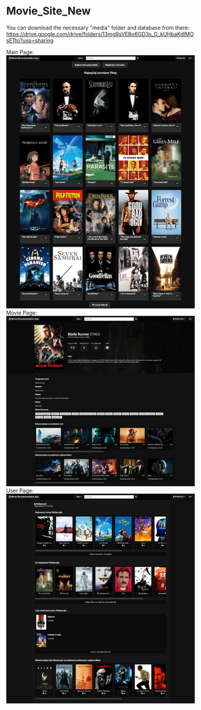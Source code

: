 # Movie_Site_New

You can download the necessary "media" folder and database from there:
https://drive.google.com/drive/folders/13mg9sVEBo6GD3s_G_kUHbaKdIMOsETto?usp=sharing

Main Page:
![Main Page](previews/5_Main_TopRated.jpg)
Movie Page:
![Movie Page](previews/5_Details.jpg)
User Page:
![User Page](previews/5_User.jpg)


